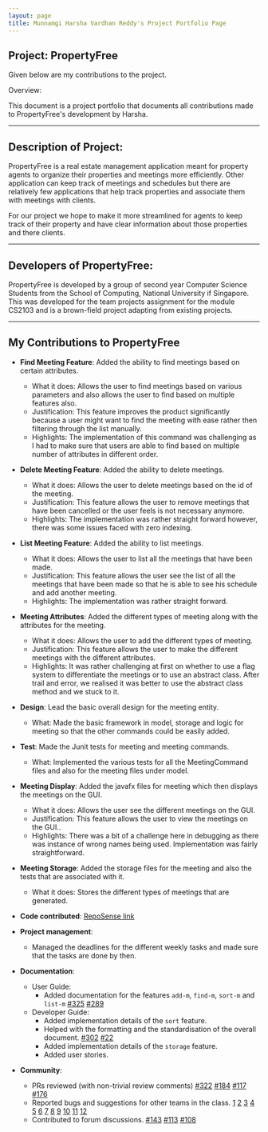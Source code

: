 ```yaml
---
layout: page
title: Munnamgi Harsha Vardhan Reddy's Project Portfolio Page
---
```


## Project: PropertyFree

Given below are my contributions to the project.

Overview:

This document is a project portfolio that documents all contributions made to PropertyFree's development by Harsha.

___


## Description of Project:

PropertyFree is a real estate management application meant for property agents to organize their properties and meetings more efficiently.
Other application can keep track of meetings and schedules but there are relatively few applications that help track properties 
and associate them with meetings with clients.

For our project we hope to make it more streamlined for agents to keep track of their property and have clear information about those properties
and there clients.

___

## Developers of PropertyFree:

PropertyFree is developed by a group of second year Computer Science Students from the School of Computing, National
University if Singapore. This was developed for the team projects assignment for the module CS2103 and is a
brown-field project adapting from existing projects.

___

## My Contributions to PropertyFree

* **Find Meeting Feature**: Added the ability to find meetings based on certain attributes.
  * What it does: Allows the user to find meetings based on various parameters and also allows the user to find based on multiple features also.
  * Justification: This feature improves the product significantly because a user might want to find the meeting with ease rather then filtering through the list manually.
  * Highlights: The implementation of this command was challenging as I had to make sure that users are able to find based on multiple number of attributes in different order.

* **Delete Meeting Feature**: Added the ability to delete meetings.
  * What it does: Allows the user to delete meetings based on the id of the meeting.
  * Justification: This feature allows the user to remove meetings that have been cancelled or the user feels is not necessary anymore.
  * Highlights: The implementation was rather straight forward however, there was some issues faced with zero indexing.

* **List Meeting Feature**: Added the ability to list meetings.
  * What it does: Allows the user to list all the meetings that have been made.
  * Justification: This feature allows the user see the list of all the meetings that have been made so that he is able to see his schedule and add another meeting.
  * Highlights: The implementation was rather straight forward.
  
* **Meeting Attributes**: Added the different types of meeting along with the attributes for the meeting.
  * What it does: Allows the user to add the different types of meeting.
  * Justification: This feature allows the user to make the different meetings with the different attributes.
  * Highlights: It was rather challenging at first on whether to use a flag system to differentiate the meetings or to use
  an abstract class. After trail and error, we realised it was better to use the abstract class method and we stuck to it.
 
* **Design**: Lead the basic overall design for the meeting entity.  
    * What: Made the basic framework in model, storage and logic for meeting so that the other commands could be easily added.

* **Test**: Made the Junit tests for meeting and meeting commands.  
    * What: Implemented the various tests for all the MeetingCommand files and also for the meeting files under model.
    
* **Meeting Display**: Added the javafx files for meeting which then displays the meetings on the GUI.
  * What it does: Allows the user see the different meetings on the GUI.
  * Justification: This feature allows the user to view the meetings on the GUI..
  * Highlights: There was a bit of a challenge here in debugging as there was instance of wrong names being used. Implementation
  was fairly straightforward.
  
* **Meeting Storage**: Added the storage files for the meeting and also the tests that are associated with it.
  * What it does: Stores the different types of meetings that are generated.
 
* **Code contributed**: [RepoSense link](https://nus-cs2103-ay2021s1.github.io/tp-dashboard/#breakdown=true&search=harsha&sort=groupTitle&sortWithin=title&since=2020-08-14&timeframe=commit&mergegroup=&groupSelect=groupByRepos&checkedFileTypes=docs~functional-code~test-code~other&tabOpen=true&tabType=authorship&tabAuthor=munharsha&tabRepo=AY2021S1-CS2103-W14-1%2Ftp%5Bmaster%5D&authorshipIsMergeGroup=false&authorshipFileTypes=docs~functional-code~test-code)

* **Project management**:
  * Managed the deadlines for the different weekly tasks and made sure that the tasks are done by then.

* **Documentation**:
  * User Guide:
    * Added documentation for the features `add-m`, `find-m`, `sort-m` and `list-m` [\#325](https://github.com/AY2021S1-CS2103-W14-1/tp/issues/325) [\#289](https://github.com/AY2021S1-CS2103-W14-1/tp/issues/289) 
  * Developer Guide:
    * Added implementation details of the `sort` feature.
    * Helped with the formatting and the standardisation of the overall document. [\#302](https://github.com/AY2021S1-CS2103-W14-1/tp/issues/302) [\#22](https://github.com/AY2021S1-CS2103-W14-1/tp/issues/22)
    * Added implementation details of the `storage` feature.
    * Added user stories.

* **Community**:
  * PRs reviewed (with non-trivial review comments) [\#322](https://github.com/AY2021S1-CS2103-W14-1/tp/pull/322#pullrequestreview-525948576) [\#184](https://github.com/AY2021S1-CS2103-W14-1/tp/pull/184#pullrequestreview-525951712)
  [\#117](https://github.com/AY2021S1-CS2103-W14-1/tp/pull/117#pullrequestreview-525953212) [\#176](https://github.com/AY2021S1-CS2103-W14-1/tp/pull/176#pullrequestreview-525954548)
  * Reported bugs and suggestions for other teams in the class. [1](https://github.com/munharsha/ped/issues/1) [2](https://github.com/munharsha/ped/issues/2) 
[3](https://github.com/munharsha/ped/issues/3) [4](https://github.com/munharsha/ped/issues/4) [5](https://github.com/munharsha/ped/issues/5) [6](https://github.com/munharsha/ped/issues/6) 
[7](https://github.com/munharsha/ped/issues/7) [8](https://github.com/munharsha/ped/issues/8) [9](https://github.com/munharsha/ped/issues/9) [10](https://github.com/munharsha/ped/issues/10) 
[11](https://github.com/munharsha/ped/issues/11) [12](https://github.com/munharsha/ped/issues/12) 
  * Contributed to forum discussions. [\#143](https://github.com/nus-cs2103-AY2021S1/forum/issues/143) [\#113](https://github.com/nus-cs2103-AY2021S1/forum/issues/113) [\#108](https://github.com/nus-cs2103-AY2021S1/forum/issues/108#issuecomment-683606987)


